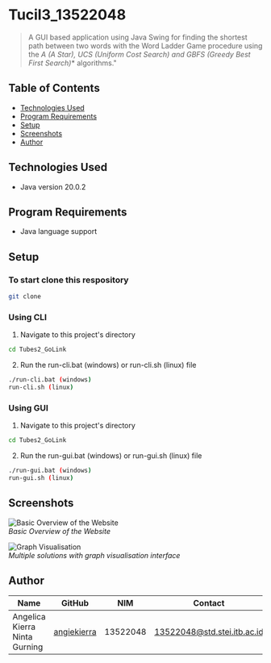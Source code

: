 # Tucil3_13522048 
> A GUI based application using Java Swing for finding the shortest path between two words with the Word Ladder Game procedure using the **A* (A Star), UCS (Uniform Cost Search) and GBFS (Greedy Best First Search)** algorithms."

## Table of Contents

- [Technologies Used](#technologies-used)
- [Program Requirements](#program-requirements)
- [Setup](#setup)
- [Screenshots](#screenshots)
- [Author](#author)


## Technologies Used

- Java version 20.0.2


## Program Requirements
- Java language support

## Setup

### To start clone this respository 
```bash
git clone 
```

### Using CLI
1. Navigate to this project's directory
```bash
cd Tubes2_GoLink
```
2. Run the run-cli.bat (windows) or run-cli.sh (linux) file
```bash
./run-cli.bat (windows)
run-cli.sh (linux)
```

### Using GUI
1. Navigate to this project's directory
```bash
cd Tubes2_GoLink
```
2. Run the run-gui.bat (windows) or run-gui.sh (linux) file
```bash
./run-gui.bat (windows)
run-gui.sh (linux)
```

## Screenshots
![Basic Overview of the Website](https://github.com/novelxv/Tubes2_GoLink/assets/118401646/a00ca9b0-6e22-4875-88cb-96d3e2d0beac)<br>
_Basic Overview of the Website_

![Graph Visualisation](https://github.com/novelxv/Tubes2_GoLink/assets/118401646/20044d30-1dfc-4c15-9092-37c372d0ef95)<br>
_Multiple solutions with graph visualisation interface_


## Author

| Name                            | GitHub                                           | NIM      |  Contact                     |
| ------------------------------ | ------------------------------------------------- | -------- | ---------------------------- |
| Angelica Kierra Ninta Gurning  | [angiekierra](https://github.com/angiekierra)     | 13522048 | 13522048@std.stei.itb.ac.id  |